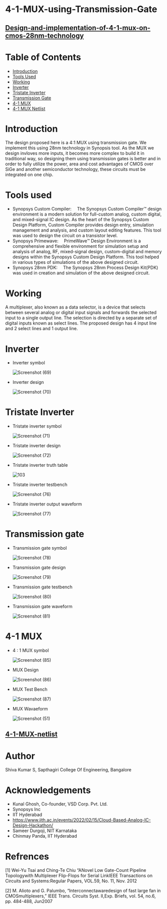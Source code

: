 # 4-1-MUX-using-Transmission-Gate
## [Design-and-implementation-of-4-1-mux-on-cmos-28nm-technology](https://github.com/Atri21/Design-and-implementation-of-4-1-MUX#design-and-implementation-of-4-1-mux-on-cmos-28nm-technology)
# Table of Contents
* [Introduction](https://github.com/Atri21/4-1-MUX-using-Transmission-Gate/blob/main/README.md#introduction)
* [Tools Used](https://github.com/Atri21/4-1-MUX-using-Transmission-Gate/blob/main/README.md#tools-used)
* [Working](https://github.com/Atri21/4-1-MUX-using-Transmission-Gate/blob/main/README.md#working)
* [Inverter](https://github.com/Atri21/4-1-MUX-using-Transmission-Gate/blob/main/README.md#inverter)
* [Tristate Inverter](https://github.com/Atri21/4-1-MUX-using-Transmission-Gate/blob/main/README.md#tristate-inverter)
* [Transmission Gate](https://github.com/Atri21/4-1-MUX-using-Transmission-Gate/blob/main/README.md#transmission-gate)
* [4-1 MUX](https://github.com/Atri21/4-1-MUX-using-Transmission-Gate/blob/main/README.md#4-1-mux)
* [4-1 MUX Netlist](https://github.com/Atri21/4-1-MUX-using-Transmission-Gate/blob/main/README.md#4-1-mux-netlist)

# Introduction
The design proposed here is a 4:1 MUX using transmission gate. We implement this using 28nm technology in Synopsis tool. As the MUX we design invloves more inputs, it becomes more complex to build it in traditional way, so designing them using transmission gates is better and in order to fully utilize the power, area and cost advantages of CMOS over SiGe and another semiconductor technology, these circuits must be integrated on one chip. 

# Tools used
* Synopsys Custom Compiler:  The Synopsys Custom Compiler™ design environment is a modern solution for full-custom analog, custom digital, and mixed-signal IC design. As the heart of the Synopsys Custom Design Platform, Custom Compiler provides design entry, simulation management and analysis, and custom layout editing features. This tool was used to design the circuit on a transistor level.
* Synopsys Primewave:  PrimeWave™ Design Environment is a comprehensive and flexible environment for simulation setup and analysis of analog, RF, mixed-signal design, custom-digital and memory designs within the Synopsys Custom Design Platform. This tool helped in various types of simulations of the above designed circuit.
* Synopsys 28nm PDK:  The Synopsys 28nm Process Design Kit(PDK) was used in creation and simulation of the above designed circuit.

# Working
A multiplexer, also known as a data selector, is a device that selects between several analog or digital input signals and forwards the selected input to a single output line. The selection is directed by a separate set of digital inputs known as select lines. The proposed design has 4 input line and 2 select lines and 1 output line.

# Inverter

* Inverter symbol

     ![Screenshot (69)](https://user-images.githubusercontent.com/99316485/156164766-8f53af3d-4932-4f41-b850-9e7c0e233b0e.png)
   
* Inverter design

     ![Screenshot (70)](https://user-images.githubusercontent.com/99316485/156164965-e95902c3-eec2-4b23-8355-a4151d27bcb0.png)

# Tristate Inverter

* Tristate inverter symbol

     ![Screenshot (71)](https://user-images.githubusercontent.com/99316485/156165167-4277f87e-3a3d-4bdc-9499-462a524444cf.png)

* Tristate inverter design

     ![Screenshot (72)](https://user-images.githubusercontent.com/99316485/156165486-3437ad4e-b531-410c-8d80-4efa42cfdf5a.png)

* Tristate inverter truth table

     ![103](https://user-images.githubusercontent.com/99316485/156167512-3ed6e2e2-0087-45aa-9c0a-0bc602af8c80.png)

* Tristate inverter testbench

     ![Screenshot (76)](https://user-images.githubusercontent.com/99316485/156167693-156a1f62-a26b-4b91-9730-a270dea45f95.png)

* Tristate inverter output waveform

     ![Screenshot (77)](https://user-images.githubusercontent.com/99316485/156167842-de515ffc-6705-46f7-bed4-9918351110ea.png)

# Transmission gate

* Transmission gate symbol

     ![Screenshot (78)](https://user-images.githubusercontent.com/99316485/156169374-3505d4dc-5360-4db3-ac9f-93de7203d063.png)

* Transmission gate design

     ![Screenshot (79)](https://user-images.githubusercontent.com/99316485/156169443-6e6e9e97-ee38-45af-b590-82daf3409144.png)

* Transmission gate testbench

     ![Screenshot (80)](https://user-images.githubusercontent.com/99316485/156169661-da21b5f0-1fd2-4a73-a9c3-d46a3f102fb9.png)

* Transmission gate waveform

     ![Screenshot (81)](https://user-images.githubusercontent.com/99316485/156169775-6690ec92-87b5-47e9-9840-866748920ce9.png)

# 4-1 MUX 

* 4 : 1 MUX symbol

     ![Screenshot (85)](https://user-images.githubusercontent.com/99316485/156172570-db6f8c67-c49a-4aa4-b64e-1f0afa40a0e2.png)

* MUX Design
    
    ![Screenshot (86)](https://user-images.githubusercontent.com/99316485/156172710-8e01babd-6d32-492a-9b45-63794890d430.png)
    
* MUX Test Bench

    ![Screenshot (87)](https://user-images.githubusercontent.com/99316485/156172814-83535b34-e87e-426c-bc76-d93ffeb810cc.png)
    
* MUX Wavaeform

    ![Screenshot (51)](https://user-images.githubusercontent.com/99316485/156172958-6c96734e-ced5-4669-a4d2-e13a4a92fb3d.png)

## [4-1-MUX-netlist](https://github.com/Atri21/4-1-mux-using-transmission-gate-netlist/blob/main/README.md#4-1-mux-using-transmission-gate-netlist)

# Author
Shiva Kumar S, Sapthagiri College Of Engineering, Bangalore

# Acknowledgements

* Kunal Ghosh, Co-founder, VSD Corp. Pvt. Ltd.
* Synopsys Inc
* IIT Hyderabad
* https://www.iith.ac.in/events/2022/02/15/Cloud-Based-Analog-IC-Design-Hackathon/
* Sameer Durgoji, NIT Karnataka
* Chinmay Panda, IIT Hyderabad

# Refrences 

[1] Wei-Yu Tsai and Ching-Te Chiu “ANovel Low Gate-Count Pipeline Topologywith Multiplexer Flip-Flops for Serial LinkIEEE Transactions on Circuits and Systems:Regular Papers, VOL.59, No. 11, Nov. 2012

[2] M. Alioto and G. Palumbo, “Interconnectawaredesign of fast large fan in CMOSmultiplexers,” IEEE Trans. Circuits Syst. II,Exp. Briefs, vol. 54, no.6, pp. 484-488, Jun2007
